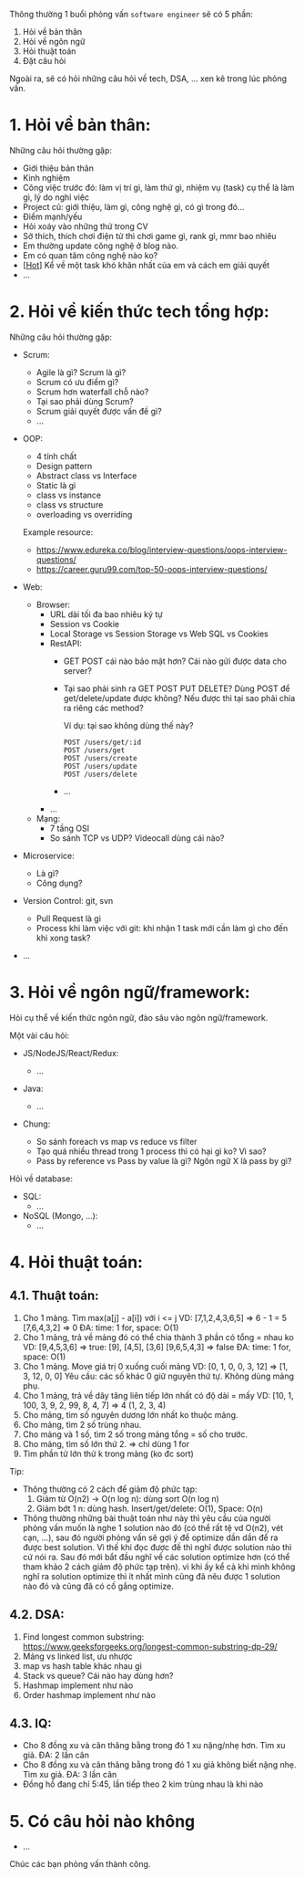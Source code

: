 Thông thường 1 buổi phỏng vấn `software engineer` sẽ có 5 phần:
1. Hỏi về bản thân
2. Hỏi về ngôn ngữ
3. Hỏi thuật toán
4. Đặt câu hỏi

Ngoài ra, sẽ có hỏi những câu hỏi về tech, DSA, ... xen kẽ trong lúc phỏng vấn.

# 1. Hỏi về bản thân:

Những câu hỏi thường gặp:
- Giới thiệu bản thân
- Kinh nghiệm
- Công việc trước đó: làm vị trí gì, làm thứ gì, nhiệm vụ (task) cụ thể là làm gì, lý do nghỉ việc
- Project cũ: giới thiệu, làm gì, công nghệ gì, có gì trong đó...
- Điểm mạnh/yếu
- Hỏi xoáy vào những thứ trong CV
- Sở thích, thích chơi điện tử thì chơi game gì, rank gì, mmr bao nhiêu
- Em thường update công nghệ ở blog nào.
- Em có quan tâm công nghệ nào ko?
- [[Hot](https://tuoitre.vn/chi-1-cau-hoi-elon-musk-biet-ai-la-nguoi-tai-ai-chem-gio-do-la-cau-gi-20210127133103409.htm)] Kể về một task khó khăn nhất của em và cách em giải quyết
- ...

# 2. Hỏi về kiến thức tech tổng hợp:
Những câu hỏi thường gặp:
- Scrum:
	+ Agile là gì? Scrum là gì?
	+ Scrum có ưu điểm gì?
	+ Scrum hơn waterfall chỗ nào?
	+ Tại sao phải dùng Scrum?
	+ Scrum giải quyết được vấn đề gì?
	+ ...
- OOP:
	+ 4 tính chất
	+ Design pattern
	+ Abstract class vs Interface
	+ Static là gì
	+ class vs instance
	+ class vs structure
	+ overloading vs overriding

	Example resource:
	+ https://www.edureka.co/blog/interview-questions/oops-interview-questions/
	+ https://career.guru99.com/top-50-oops-interview-questions/
- Web:
	+ Browser:
		- URL dài tối đa bao nhiêu ký tự
		- Session vs Cookie
		- Local Storage vs Session Storage vs Web SQL vs Cookies
		- RestAPI:
			- GET POST cái nào bảo mật hơn? Cái nào gửi được data cho server?
			- Tại sao phải sinh ra GET POST PUT DELETE? Dùng POST để get/delete/update được không? Nếu được thì tại sao phải chia ra riêng các method?

				Ví dụ: tại sao không dùng thế này?
				```
				POST /users/get/:id
				POST /users/get
				POST /users/create
				POST /users/update
				POST /users/delete
				```
			- ...
		- ...
	+ Mạng:
		- 7 tầng OSI
		- So sánh TCP vs UDP? Videocall dùng cái nào?
- Microservice:
	+ Là gì?
	+ Công dụng?
- Version Control: git, svn
	+ Pull Request là gì
	+ Process khi làm việc với git: khi nhận 1 task mới cần làm gì cho đến khi xong task?
- ...

# 3. Hỏi về ngôn ngữ/framework:

Hỏi cụ thể về kiến thức ngôn ngữ, đào sâu vào ngôn ngữ/framework.

Một vài câu hỏi:
- JS/NodeJS/React/Redux:
	- ...

- Java:
	- ...
- Chung:
	- So sánh foreach vs map vs reduce vs filter
	- Tạo quá nhiều thread trong 1 process thì có hại gì ko? Vì sao?
	- Pass by reference vs Pass by value là gì? Ngôn ngữ X là pass by gì?

Hỏi về database:
- SQL:
	- ...
- NoSQL (Mongo, ...):
	- ...

# 4. Hỏi thuật toán:

## 4.1. Thuật toán:
1. Cho 1 mảng. Tìm max(a[j] - a[i]) với i <= j
	VD: [7,1,2,4,3,6,5] => 6 - 1 = 5
		[7,6,4,3,2] => 0
	ĐA: time: 1 for, space: O(1)
2. Cho 1 mảng, trả về mảng đó có thể chia thành 3 phần có tổng = nhau ko
	VD: [9,4,5,3,6] => true: [9], [4,5], [3,6]
		[9,6,5,4,3] => false
	ĐA: time: 1 for, space: O(1)
3. Cho 1 mảng. Move giá trị 0 xuống cuối mảng
	VD: [0, 1, 0, 0, 3, 12] => [1, 3, 12, 0, 0]
	Yêu cầu: các số khác 0 giữ nguyên thứ tự. Không dùng mảng phụ.
4. Cho 1 mảng, trả về dãy tăng liên tiếp lớn nhất có độ dài = mấy
	VD: [10, 1, 100, 3, 9, 2, 99, 8, 4, 7] => 4 (1, 2, 3, 4)
5. Cho mảng, tìm số nguyên dương lớn nhất ko thuộc mảng.
6. Cho mảng, tìm 2 số trùng nhau.
7. Cho mảng và 1 số, tìm 2 số trong mảng tổng = số cho trước.
8. Cho mảng, tìm số lớn thứ 2.
	=> chỉ dùng 1 for
9. Tìm phần tử lớn thử k trong mảng (ko đc sort)

Tip:
- Thông thường có 2 cách để giảm độ phức tạp:
	1. Giảm từ O(n2) -> O(n log n): dùng sort O(n log n)
	2. Giảm bớt 1 n: dùng hash. Insert/get/delete: O(1), Space: O(n)
- Thông thường những bài thuật toán như này thì yêu cầu của người phỏng vấn muốn là nghe 1 solution nào đó (có thể rất tệ vd O(n2), vét cạn, ...), sau đó người phỏng vấn sẽ gợi ý để optimize dần dần để ra được best solution. Vì thế khi đọc được đề thì nghĩ được solution nào thì cứ nói ra. Sau đó mới bắt đầu nghĩ về các solution optimize hơn (có thể tham khảo 2 cách giảm độ phức tạp trên). vì khi ấy kể cả khi mình không nghĩ ra solution optimize thì ít nhất mình cũng đã nêu được 1 solution nào đó và cũng đã có cố gắng optimize.

## 4.2. DSA:
1. Find longest common substring: https://www.geeksforgeeks.org/longest-common-substring-dp-29/
2. Mảng vs linked list, ưu nhược
3. map vs hash table khác nhau gì
4. Stack vs queue? Cái nào hay dùng hơn?
5. Hashmap implement như nào
6. Order hashmap implement như nào

## 4.3. IQ:
- Cho 8 đồng xu và cân thăng bằng trong đó 1 xu nặng/nhẹ hơn. Tìm xu giả.
ĐA: 2 lần cân
- Cho 8 đồng xu và cân thăng bằng trong đó 1 xu giả không biết nặng nhẹ. Tìm xu giả.
ĐA: 3 lần cân
- Đồng hồ đang chỉ 5:45, lần tiếp theo 2 kim trùng nhau là khi nào

# 5. Có câu hỏi nào không

- ...

Chúc các bạn phỏng vấn thành công.